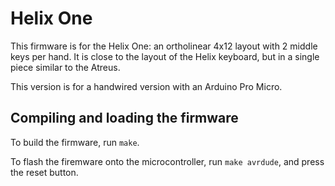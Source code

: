 Helix One
=========

This firmware is for the Helix One: an ortholinear 4x12 layout with 2 middle keys per hand. It is close to the layout of the Helix keyboard, but in a single piece similar to the Atreus.

This version is for a handwired version with an Arduino Pro Micro.

## Compiling and loading the firmware

To build the firmware, run `make`.

To flash the firemware onto the microcontroller, run `make avrdude`, and press the reset button.
